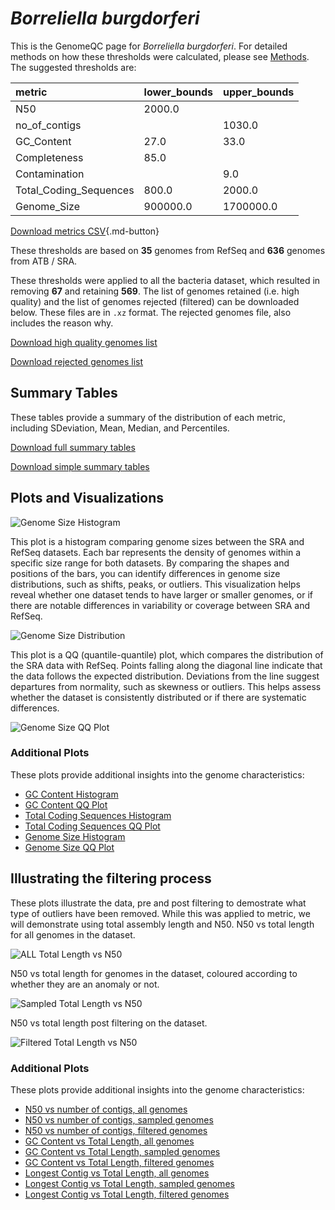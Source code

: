 # *Borreliella burgdorferi*

This is the GenomeQC page for *Borreliella burgdorferi*. For detailed methods on how these thresholds were calculated, please see [Methods](../../methods.md).
The suggested thresholds are: 

| metric                 | lower_bounds   | upper_bounds   |
|:-----------------------|:---------------|:---------------|
| N50                    | 2000.0         |                |
| no_of_contigs          |                | 1030.0         |
| GC_Content             | 27.0           | 33.0           |
| Completeness           | 85.0           |                |
| Contamination          |                | 9.0            |
| Total_Coding_Sequences | 800.0          | 2000.0         |
| Genome_Size            | 900000.0       | 1700000.0      |

[Download metrics CSV](Borreliella_burgdorferi_metrics.csv){.md-button}


These thresholds are based on **35** genomes from RefSeq and **636** genomes from ATB / SRA.

These thresholds were applied to all the bacteria dataset, which resulted in removing **67** and retaining **569**.
The list of genomes retained (i.e. high quality) and the list of genomes rejected (filtered) can be downloaded below. These files are in `.xz` format. The rejected genomes file, also includes the reason why.

[Download high quality genomes list](Borreliella_burgdorferi_high_quality_genomes.csv.xz)


[Download rejected genomes list](Borreliella_burgdorferi_filtered_out_genomes.csv.xz)



## Summary Tables
These tables provide a summary of the distribution of each metric, including SDeviation, Mean, Median, and Percentiles.

[Download full summary tables](summary.csv)

[Download simple summary tables](selected_summary.csv)

## Plots and Visualizations

![Genome Size Histogram](Genome_Size_refseq_histogram_kde.png)

This plot is a histogram comparing genome sizes between the SRA and RefSeq datasets. Each bar represents the density of genomes within a specific size range for both datasets. By comparing the shapes and positions of the bars, you can identify differences in genome size distributions, such as shifts, peaks, or outliers. This visualization helps reveal whether one dataset tends to have larger or smaller genomes, or if there are notable differences in variability or coverage between SRA and RefSeq.

![Genome Size Distribution](Genome_Size_refseq_histogram_kde.png)

This plot is a QQ (quantile-quantile) plot, which compares the distribution of the SRA data with RefSeq. Points falling along the diagonal line indicate that the data follows the expected distribution. Deviations from the line suggest departures from normality, such as skewness or outliers. This helps assess whether the dataset is consistently distributed or if there are systematic differences.

![Genome Size QQ Plot](Genome_Size_refseq_qqplot.png)

### Additional Plots

These plots provide additional insights into the genome characteristics:

- [GC Content Histogram](GC_Content_refseq_histogram_kde.png)
- [GC Content QQ Plot](GC_Content_refseq_qqplot.png)
- [Total Coding Sequences Histogram](Total_Coding_Sequences_refseq_histogram_kde.png)
- [Total Coding Sequences QQ Plot](Total_Coding_Sequences_refseq_qqplot.png)
- [Genome Size Histogram](Genome_Size_refseq_histogram_kde.png)
- [Genome Size QQ Plot](Genome_Size_refseq_qqplot.png)
## Illustrating the filtering process
These plots illustrate the data, pre and post filtering to demostrate what type of outliers have been removed. While this was applied to metric, we will demonstrate using total assembly length and N50.
N50 vs total length for all genomes in the dataset.

![ALL Total Length vs N50](Borreliella_burgdorferi_all_total_length_N50.png)

N50 vs total length for genomes in the dataset, coloured according to whether they are an anomaly or not.

![Sampled Total Length vs N50](Borreliella_burgdorferi_sample_total_length_N50.png)

N50 vs total length post filtering on the dataset.

![Filtered Total Length vs N50](Borreliella_burgdorferi_filt_total_length_N50.png)

### Additional Plots

These plots provide additional insights into the genome characteristics:

- [N50 vs number of contigs, all genomes](Borreliella_burgdorferi_all_N50_number.png)
- [N50 vs number of contigs, sampled genomes](Borreliella_burgdorferi_sample_N50_number.png)
- [N50 vs number of contigs, filtered genomes](Borreliella_burgdorferi_filt_N50_number.png)
- [GC Content vs Total Length, all genomes](Borreliella_burgdorferi_all_total_length_GC_Content.png)
- [GC Content vs Total Length, sampled genomes](Borreliella_burgdorferi_sample_total_length_GC_Content.png)
- [GC Content vs Total Length, filtered genomes](Borreliella_burgdorferi_filt_total_length_GC_Content.png)
- [Longest Contig vs Total Length, all genomes](Borreliella_burgdorferi_all_total_length_longest.png)
- [Longest Contig vs Total Length, sampled genomes](Borreliella_burgdorferi_sample_total_length_longest.png)
- [Longest Contig vs Total Length, filtered genomes](Borreliella_burgdorferi_filt_total_length_longest.png)

